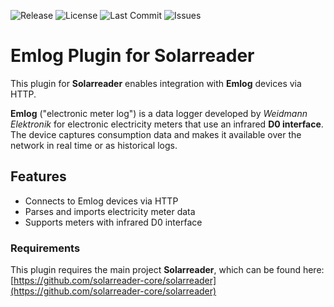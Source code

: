 ![Release](https://img.shields.io/github/v/release/solarreader-plugins/plugin-emlog)
![License](https://img.shields.io/github/license/solarreader-plugins/plugin-emlog)
![Last Commit](https://img.shields.io/github/last-commit/solarreader-plugins/plugin-emlog)
![Issues](https://img.shields.io/github/issues/solarreader-plugins/plugin-emlog)

# Emlog Plugin for Solarreader

This plugin for **Solarreader** enables integration with **Emlog** devices via HTTP.

**Emlog** ("electronic meter log") is a data logger developed by *Weidmann Elektronik* for electronic electricity meters that use an infrared **D0 interface**. The device captures consumption data and makes it available over the network in real time or as historical logs.

## Features

- Connects to Emlog devices via HTTP
- Parses and imports electricity meter data
- Supports meters with infrared D0 interface

### Requirements

This plugin requires the main project **Solarreader**, which can be found here:  
[https://github.com/solarreader-core/solarreader](https://github.com/solarreader-core/solarreader)


